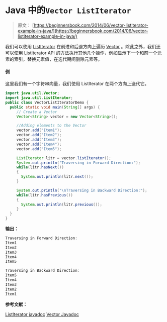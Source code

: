# Java 中的`Vector ListIterator`

> 原文： [https://beginnersbook.com/2014/06/vector-listiterator-example-in-java/](https://beginnersbook.com/2014/06/vector-listiterator-example-in-java/)

我们可以使用 [ListIterator](https://beginnersbook.com/2014/06/listiterator-in-java-with-examples/ "ListIterator in Java with examples") 在前进和后退方向上遍历 [Vector](https://beginnersbook.com/2013/12/vector-in-java/ "Vector in Java") 。除此之外，我们还可以使用 ListIterator API 的方法执行其他几个操作，例如显示下一个和前一个元素的索引，替换元素值，在迭代期间删除元素等。

#### 例

这里我们有一个字符串向量，我们使用 ListIterator 在两个方向上迭代它。

```java
import java.util.Vector;
import java.util.ListIterator;
public class VectorListIteratorDemo {
  public static void main(String[] args) {
     // Create a Vector
     Vector<String> vector = new Vector<String>();

     //Adding elements to the Vector
     vector.add("Item1");
     vector.add("Item2");
     vector.add("Item3");
     vector.add("Item4");
     vector.add("Item5");

     ListIterator litr = vector.listIterator();
     System.out.println("Traversing in Forward Direction:");
     while(litr.hasNext())
     {
       System.out.println(litr.next());
     }

     System.out.println("\nTraversing in Backward Direction:");
     while(litr.hasPrevious())
     {
       System.out.println(litr.previous());
     }
  }
}
```

**输出：**

```java
Traversing in Forward Direction:
Item1
Item2
Item3
Item4
Item5

Traversing in Backward Direction:
Item5
Item4
Item3
Item2
Item1
```

**参考文献：**

[ListIterator javadoc](https://docs.oracle.com/javase/7/docs/api/java/util/ListIterator.html)
[Vector Javadoc](https://docs.oracle.com/javase/7/docs/api/java/util/Vector.html)